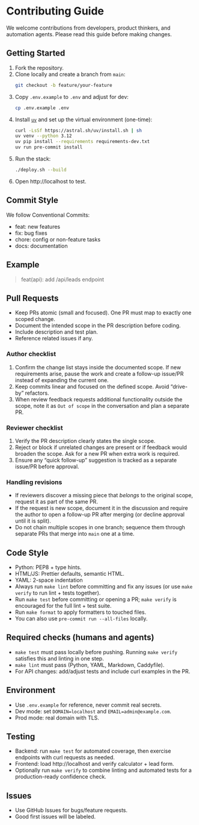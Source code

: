 # Contributing Guide

We welcome contributions from developers, product thinkers, and automation agents. Please read this guide before making changes.

## Getting Started

1. Fork the repository.
1. Clone locally and create a branch from `main`:
   ```bash
   git checkout -b feature/your-feature
   ```
1. Copy `.env.example` to `.env` and adjust for dev:
   ```bash
   cp .env.example .env
   ```
1. Install [`uv`](https://github.com/astral-sh/uv) and set up the virtual environment (one-time):
   ```bash
   curl -LsSf https://astral.sh/uv/install.sh | sh
   uv venv --python 3.12
   uv pip install --requirements requirements-dev.txt
   uv run pre-commit install
   ```
1. Run the stack:
   ```bash
   ./deploy.sh --build
   ```
1. Open http://localhost to test.

## Commit Style

We follow Conventional Commits:

- feat: new features
- fix: bug fixes
- chore: config or non-feature tasks
- docs: documentation

## Example

> feat(api): add /api/leads endpoint

## Pull Requests

- Keep PRs atomic (small and focused). One PR must map to exactly one scoped change.
- Document the intended scope in the PR description before coding.
- Include description and test plan.
- Reference related issues if any.

### Author checklist

1. Confirm the change list stays inside the documented scope. If new requirements arise, pause the work and
   create a follow-up issue/PR instead of expanding the current one.
1. Keep commits linear and focused on the defined scope. Avoid “drive-by” refactors.
1. When review feedback requests additional functionality outside the scope, note it as `Out of scope` in the
   conversation and plan a separate PR.

### Reviewer checklist

1. Verify the PR description clearly states the single scope.
1. Reject or block if unrelated changes are present or if feedback would broaden the scope. Ask for a new PR
   when extra work is required.
1. Ensure any “quick follow-up” suggestion is tracked as a separate issue/PR before approval.

### Handling revisions

- If reviewers discover a missing piece that _belongs_ to the original scope, request it as part of the same PR.
- If the request is new scope, document it in the discussion and require the author to open a follow-up PR after
  merging (or decline approval until it is split).
- Do not chain multiple scopes in one branch; sequence them through separate PRs that merge into `main` one at a
  time.

## Code Style

- Python: PEP8 + type hints.
- HTML/JS: Prettier defaults, semantic HTML.
- YAML: 2-space indentation
- Always run `make lint` before committing and fix any issues (or use `make verify` to run lint + tests together).
- Run `make test` before committing or opening a PR; `make verify` is encouraged for the full lint + test suite.
- Run `make format` to apply formatters to touched files.
- You can also use `pre-commit run --all-files` locally.

## Required checks (humans and agents)

- `make test` must pass locally before pushing. Running `make verify` satisfies this and linting in one step.
- `make lint` must pass (Python, YAML, Markdown, Caddyfile).
- For API changes: add/adjust tests and include curl examples in the PR.

## Environment

- Use `.env.example` for reference, never commit real secrets.
- Dev mode: set `DOMAIN=localhost` and `EMAIL=admin@example.com`.
- Prod mode: real domain with TLS.

## Testing

- Backend: run `make test` for automated coverage, then exercise endpoints with curl requests as needed.
- Frontend: load http://localhost and verify calculator + lead form.
- Optionally run `make verify` to combine linting and automated tests for a production-ready confidence check.

## Issues

- Use GitHub Issues for bugs/feature requests.
- Good first issues will be labeled.
